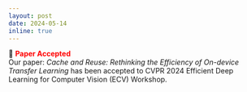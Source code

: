```yaml
---
layout: post
date: 2024-05-14
inline: true
---
```

:tada:  **<span style="color:red">Paper Accepted</span>** <br/>
Our paper: *Cache and Reuse: Rethinking the Efficiency of On-device Transfer Learning* has been accepted to CVPR 2024 Efficient Deep Learning for Computer Vision (ECV) Workshop.
